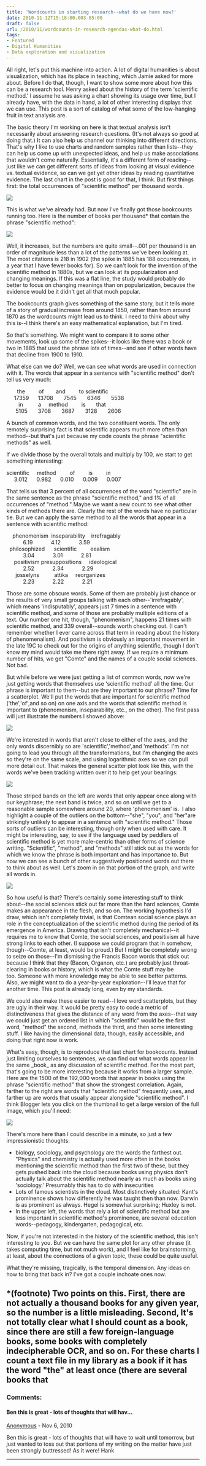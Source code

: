 ```yaml
---
title: 'Wordcounts in starting research--what do we have now?'
date: 2010-11-12T15:18:00.003-05:00
draft: false
url: /2010/11/wordcounts-in-research-agendas-what-do.html
tags: 
- Featured
- Digital Humanities
- Data exploration and visualization
---
```


All right, let's put this machine into action. A lot of digital humanities is about visualization, which has its place in teaching, which Jamie asked for more about. Before I do that, though, I want to show some more about how this can be a research tool. Henry asked about the history of the term 'scientific method.' I assume he was asking a chart showing its usage over time, but I already have, with the data in hand, a lot of other interesting displays that we can use. This post is a sort of catalog of what some of the low-hanging fruit in text analysis are.  
  
The basic theory I'm working on here is that textual analysis isn't necessarily about answering research questions. (It's not always so good at doing that.) It can also help us channel our thinking into different directions. That's why I like to use charts and random samples rather than lists--they can help us come up with unexpected ideas, and help us make associations that wouldn't come naturally. Essentially, it's a different form of reading--just like we can get different sorts of ideas from looking at visual evidence vs. textual evidence, so can we get yet other ideas by reading quantitative evidence. The last chart in the post is good for that, I think. But first things first: the total occurrences of "scientific method" per thousand words.  
  

[![](http://1.bp.blogspot.com/_Pge31alC_E8/TNyaMuuEB_I/AAAAAAAACFM/WmajIA-Ea-4/s1600/scientific+method.png)](http://1.bp.blogspot.com/_Pge31alC_E8/TNyaMuuEB_I/AAAAAAAACFM/WmajIA-Ea-4/s1600/scientific+method.png)

  

This is what we've already had. But now I've finally got those bookcounts running too. Here is the number of books per thousand\* that contain the phrase "scientific method":  
  
  
  
  
  

[![](http://1.bp.blogspot.com/_Pge31alC_E8/TNzLPATEQOI/AAAAAAAACFQ/t5XKGeSrjLs/s1600/scientific+method.png)](http://1.bp.blogspot.com/_Pge31alC_E8/TNzLPATEQOI/AAAAAAAACFQ/t5XKGeSrjLs/s1600/scientific+method.png)

Well, it increases, but the numbers are quite small--.001 per thousand is an order of magnitude less than a lot of the patterns we've been looking at. The most citations is 218 in 1902 (the spike in 1885 has 188 occurrences, in a year that I have fewer books for). So we can't look for the invention of the scientific method in 1880s, but we can look at its popularization and changing meanings. If this was a flat line, the study would probably do better to focus on changing meanings than on popularization, because the evidence would be it didn't get all that much popular.  
  
The bookcounts graph gives something of the same story, but it tells more of a story of gradual increase from around 1850, rather than from around 1870 as the wordcounts might lead us to think. I need to think about why this is--I think there's an easy mathematical explanation, but I'm tired.  
  
So that's something. We might want to compare it to some other movements, look up some of the spikes--it looks like there was a book or two in 1885 that used the phrase lots of times--and see if other words have that decline from 1900 to 1910.  
  
What else can we do? Well, we can see what words are used in connection with it. The words that appear in a sentence with "scientific method" don't tell us very much:  
  
  
  
       the         of        and         to scientific   
     17359      13708       7545       6346       5538   
        in          a     method         is       that   
      5105       3708       3687       3128       2606   
  
  
A bunch of common words, and the two constituent words. The only remotely surprising fact is that scientific appears much more often than method--but that's just because my code counts the phrase "scientific methods" as well.  
  
  
If we divide those by the overall totals and multiply by 100, we start to get something interesting:  
  
  
scientific     method         of         is         in   
     3.012      0.982      0.010      0.009      0.007  
  
  
  
That tells us that 3 percent of all occurrences of the word "scientific" are in the same sentence as the phrase "scientific method," and 1% of all occurrences of "method." Maybe we want a new count to see what other kinds of methods there are. Clearly the rest of the words have no particular tie. But we can apply the same method to all the words that appear in a sentence with scientific method:  
  
  
  
  
  
    phenomenism  inseparability    irrefragably   
           6.19            4.12            3.59   
  philosophized      scientific         eealism   
           3.04            3.01            2.81   
     positivism presuppositions     ideological   
           2.52            2.34            2.29   
      josselyns          attika     reorganizes   
           2.23            2.22            2.21   
  
  
  
Those are some obscure words. Some of them are probably just chance or the results of very small groups talking with each other--'irrefragably', which means 'indisputably', appears just 7 times in a sentence with scientific method, and some of those are probably multiple editions of a text. Our number one hit, though, "phenomenism", happens 21 times with scientific method, and 339 overall--sounds worth checking out. (I can't remember whether I ever came across that term in reading about the history of phenomenalism). And positivism is obviously an important movement in the late 19C to check out for the origins of anything scientific, though I don't know my mind would take me there right away. If we require a minimum number of hits, we get "Comte" and the names of a couple social sciences. Not bad.  
  
But while before we were just getting a list of common words, now we're just getting words that themselves use 'scientific method' all the time. Our phrase is important to them--but are they important to our phrase? Time for a scatterplot. We'll put the words that are important for scientific method ('the','of',and so on) on one axis and the words that scientific method is important to (phenomenism, inseparability, etc., on the other). The first pass will just illustrate the numbers I showed above:  
  

[![](http://3.bp.blogspot.com/_Pge31alC_E8/TN2CL9rVK8I/AAAAAAAACFU/wwYHxbiaf-w/s1600/wordscatter.png)](http://3.bp.blogspot.com/_Pge31alC_E8/TN2CL9rVK8I/AAAAAAAACFU/wwYHxbiaf-w/s1600/wordscatter.png)

  
We're interested in words that aren't close to either of the axes, and the only words discernibly so are 'scientific','method',and 'methods'. I'm not going to lead you through all the transformations, but I'm changing the axes so they're on the same scale, and using logarithmic axes so we can pull more detail out. That makes the general scatter plot look like this, with the words we've been tracking written over it to help get your bearings:  
  

[![](http://4.bp.blogspot.com/_Pge31alC_E8/TN2IwbVuAWI/AAAAAAAACFY/c3HoPDwY-nM/s1600/wordscatter.png)](http://4.bp.blogspot.com/_Pge31alC_E8/TN2IwbVuAWI/AAAAAAAACFY/c3HoPDwY-nM/s1600/wordscatter.png)

  
Those striped bands on the left are words that only appear once along with our keyphrase; the next band is twice, and so on until we get to a reasonable sample somewhere around 20, where 'phenomenism' is.  I also highlight a couple of the outliers on the bottom--"she", "you", and "her"are strikingly unlikely to appear in a sentence with "scientific method." Those sorts of outliers can be interesting, though only when used with care. It might be interesting, say, to see if the language used by peddlers of scientific method is yet more male-centric than other forms of science writing. "Scientific", "method", and "methods" still stick out as the words for which we know the phrase is both important and has importance to. But now we can see a bunch of other suggestively positioned words out there to think about as well. Let's zoom in on that portion of the graph, and write all words in.  
  

[![](http://2.bp.blogspot.com/_Pge31alC_E8/TN2NGUzjqHI/AAAAAAAACFc/k0KFZrguoPY/s1600/wordscatter.png)](http://2.bp.blogspot.com/_Pge31alC_E8/TN2NGUzjqHI/AAAAAAAACFc/k0KFZrguoPY/s1600/wordscatter.png)

  
  
So how useful is that? There's certainly some interesting stuff to think about--the social sciences stick out far more than the hard sciences, Comte makes an appearance in the flesh, and so on. The working hypothesis I'd draw, which isn't completely trivial, is that Comtean social science plays an role in the conceptualization of the scientific method during the period of its emergence in America. Drawing that isn't completely mechanical--it requires me to know that Comte, the social sciences, and positivism all have strong links to each other. (I suppose we could program that in somehow, though--Comte, at least, would be proud.) But I might be completely wrong to seize on those--I'm dismissing the Francis Bacon words that stick out because I think that they (Bacon, Organon, etc.) are probably just throat-clearing in books or history, which is what the Comte stuff may be too. Someone with more knowledge may be able to see better patterns. Also, we might want to do a year-by-year exploration--I'll leave that for another time. This post is already long, even by my standards.  
  
We could also make these easier to read--I love word scatterplots, but they are ugly in their way. It would be pretty easy to code a metric of distinctiveness that gives the distance of any word from the axes--that way we could just get an ordered list in which "scientific" would be the first word, "method" the second, methods the third, and then some interesting stuff. I like having the dimensional data, though, easily accessible, and doing that right now is work.  
  
What's easy, though, is to reproduce that last chart for bookcounts. Instead just limiting ourselves to sentences, we can find out what words appear in the same \_book\_ as any discussion of scientific method. For the most part, that's going to be more interesting because it works from a larger sample. Here are the 1500 of the 192,000 words that appear in books using the phrase "scientific method" that show the strongest correlation. Again, farther to the right are words that "scientific method" frequently uses, and farther up are words that usually appear alongside "scientific method". I think Blogger lets you click on the thumbnail to get a large version of the full image, which you'll need:  
  

[![](http://4.bp.blogspot.com/_Pge31alC_E8/TN2dwgr_CYI/AAAAAAAACFg/1L60yBvMxJc/s400/bookscatter.png)](http://4.bp.blogspot.com/_Pge31alC_E8/TN2dwgr_CYI/AAAAAAAACFg/1L60yBvMxJc/s1600/bookscatter.png)

  
  
  
There's more here than I could describe in a minute, so just a few impressionistic thoughts:  
  

*   biology, sociology, and psychology are the words the farthest out. "Physics" and chemistry is actually used more often in the books mentioning the scientific method than the first two of these, but they gets pushed back into the cloud because books using physics don't actually talk about the scientific method nearly as much as books using 'sociology.' Presumably this has to do with insecurities
*   Lots of famous scientists in the cloud. Most distinctively situated: Kant's prominence shows how differently he was taught then than now. Darwin is as prominent as always. Hegel is somewhat surprising; Huxley is not.
*   In the upper left, the words that rely a lot of scientific method but are less important in scientific method's prominence, are several education words--pedagogy, kindergarten, pedagogical, etc.

Now, if you're not interested in the history of the scientific method, this isn't interesting to you. But we can have the same plot for any other phrase (it takes computing time, but not much work), and I feel like for brainstorming, at least, about the connections of a given topic, these could be quite useful.

  

What they're missing, tragically, is the temporal dimension. Any ideas on how to bring that back in? I've got a couple inchoate ones now.

  

  
  
  
\*(footnote) Two points on this. First, there are not actually a thousand books for any given year, so the number is a little misleading. Second, It's not totally clear what I should count as a book, since there are still a few foreign-language books, some books with completely indecipherable OCR, and so on. For these charts I count a text file in my library as a book if it has the word "the" at least once (there are several books that
---
### Comments:
#### Ben this is great - lots of thoughts that will hav...
[Anonymous]( "noreply@blogger.com") - <time datetime="2010-11-13T01:01:09.841-05:00">Nov 6, 2010</time>

Ben this is great - lots of thoughts that will have to wait until tomorrow, but just wanted to toss out that portions of my writing on the matter have just been strongly buttressed! As it were! Hank
<hr />
